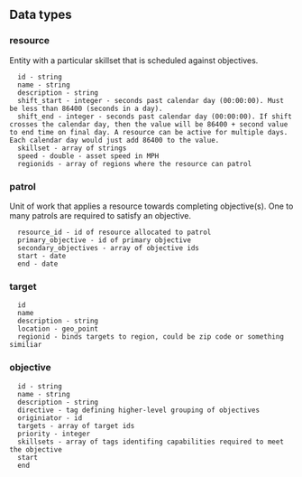 
## Data types

### resource
Entity with a particular skillset that is scheduled against objectives.

```
  id - string
  name - string
  description - string
  shift_start - integer - seconds past calendar day (00:00:00). Must be less than 86400 (seconds in a day).
  shift_end - integer - seconds past calendar day (00:00:00). If shift crosses the calendar day, then the value will be 86400 + second value to end time on final day. A resource can be active for multiple days. Each calendar day would just add 86400 to the value.
  skillset - array of strings
  speed - double - asset speed in MPH
  regionids - array of regions where the resource can patrol
```

### patrol
Unit of work that applies a resource towards completing objective(s). One to many patrols are required to satisfy an objective.

```
  resource_id - id of resource allocated to patrol
  primary_objective - id of primary objective
  secondary_objectives - array of objective ids
  start - date
  end - date
```

### target

```
  id
  name
  description - string
  location - geo_point
  regionid - binds targets to region, could be zip code or something similiar
```

### objective

```
  id - string
  name - string
  description - string
  directive - tag defining higher-level grouping of objectives
  originiator - id 
  targets - array of target ids
  priority - integer
  skillsets - array of tags identifing capabilities required to meet the objective
  start
  end
```
